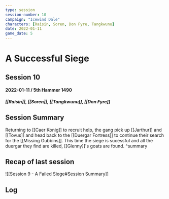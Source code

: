 ```yaml
---
type: session
session-number: 10
campaign: "Icewind Dale"
characters: [Raisin, Soren, Don Fyre, Tangkwunu]
date: 2022-01-11
game_date: 5 
---
```


# A Successful Siege
## Session 10
#### 2022-01-11 / 5th Hammer 1490
##### [[Raisin]], [[Soren]], [[Tangkwunu]], [[Don Fyre]]

## Session Summary
Returning to [[Caer Konig]] to recruit help, the gang pick up [[Jarthur]] and [[Tovus]] and head back to the [[Duergar Fortress]] to continue their search for the [[Missing Gubbins]]. This time the siege is sucessful and all the duergar they find are killed, [[Glenny]]'s goats are found.
^summary

## Recap of last session
![[Session 9 - A Failed Siege#Session Summary]]

## Log

